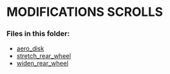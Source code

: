 <!-- C:\Users\razer\Desktop\walkerrh.github.io\SCROLLS_FOLDER\MOTORSPORTS\MODIFICATIONS\MODIFICATIONS_SCROLLS.md -->

# MODIFICATIONS SCROLLS










### Files in this folder:
- [aero_disk](/SCROLLS_FOLDER/MOTORSPORTS/MODIFICATIONS/aero_disk.html)
- [stretch_rear_wheel](/SCROLLS_FOLDER/MOTORSPORTS/MODIFICATIONS/stretch_rear_wheel.html)
- [widen_rear_wheel](/SCROLLS_FOLDER/MOTORSPORTS/MODIFICATIONS/widen_rear_wheel.html)
